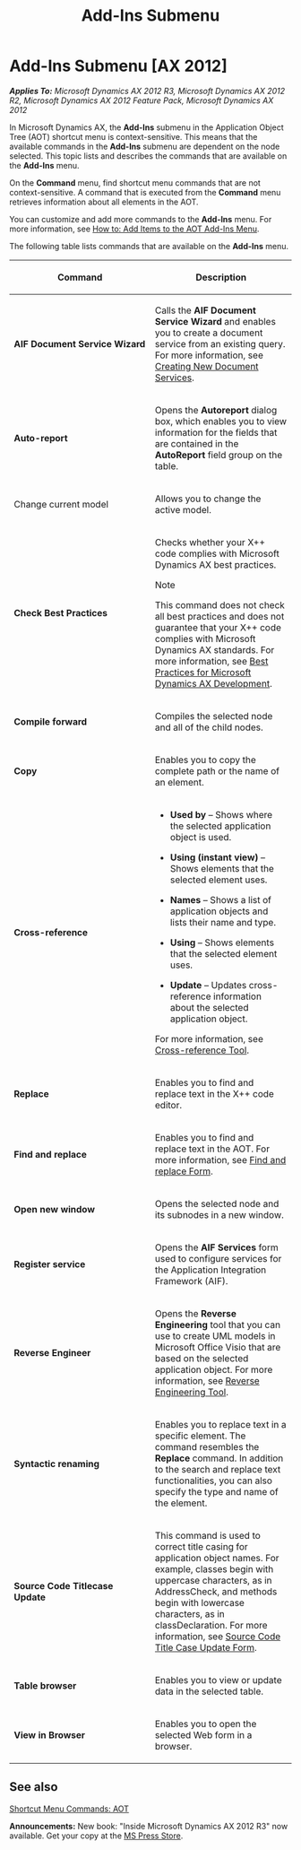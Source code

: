 ﻿---
title: Add-Ins Submenu
TOCTitle: Add-Ins Submenu
ms:assetid: afcfe28f-76ae-4920-b57b-735b701ff9d4
ms:mtpsurl: https://msdn.microsoft.com/en-us/library/Aa855790(v=AX.60)
ms:contentKeyID: 35249733
ms.date: 05/18/2015
mtps_version: v=AX.60
---

# Add-Ins Submenu [AX 2012]


_**Applies To:** Microsoft Dynamics AX 2012 R3, Microsoft Dynamics AX 2012 R2, Microsoft Dynamics AX 2012 Feature Pack, Microsoft Dynamics AX 2012_

In Microsoft Dynamics AX, the **Add-Ins** submenu in the Application Object Tree (AOT) shortcut menu is context-sensitive. This means that the available commands in the **Add-Ins** submenu are dependent on the node selected. This topic lists and describes the commands that are available on the **Add-Ins** menu.

On the **Command** menu, find shortcut menu commands that are not context-sensitive. A command that is executed from the **Command** menu retrieves information about all elements in the AOT.

You can customize and add more commands to the **Add-Ins** menu. For more information, see [How to: Add Items to the AOT Add-Ins Menu](how-to-add-items-to-the-aot-add-ins-menu.md).

The following table lists commands that are available on the **Add-Ins** menu.

<table>
<colgroup>
<col style="width: 50%" />
<col style="width: 50%" />
</colgroup>
<thead>
<tr class="header">
<th><p>Command</p></th>
<th><p>Description</p></th>
</tr>
</thead>
<tbody>
<tr class="odd">
<td><p><strong>AIF Document Service Wizard</strong></p></td>
<td><p>Calls the <strong>AIF Document Service Wizard</strong> and enables you to create a document service from an existing query. For more information, see <a href="https://msdn.microsoft.com/en-us/library/aa856656(v=ax.60)">Creating New Document Services</a>.</p></td>
</tr>
<tr class="even">
<td><p><strong>Auto-report</strong></p></td>
<td><p>Opens the <strong>Autoreport</strong> dialog box, which enables you to view information for the fields that are contained in the <strong>AutoReport</strong> field group on the table.</p></td>
</tr>
<tr class="odd">
<td><p>Change current model</p></td>
<td><p>Allows you to change the active model.</p></td>
</tr>
<tr class="even">
<td><p><strong>Check Best Practices</strong></p></td>
<td><p>Checks whether your X++ code complies with Microsoft Dynamics AX best practices.</p>

> [!note]  
> <P>This command does not check all best practices and does not guarantee that your X++ code complies with Microsoft Dynamics AX standards. For more information, see <a href="best-practices-for-microsoft-dynamics-ax-development.md">Best Practices for Microsoft Dynamics AX Development</a>.</P>

</td>
</tr>
<tr class="odd">
<td><p><strong>Compile forward</strong></p></td>
<td><p>Compiles the selected node and all of the child nodes.</p></td>
</tr>
<tr class="even">
<td><p><strong>Copy</strong></p></td>
<td><p>Enables you to copy the complete path or the name of an element.</p></td>
</tr>
<tr class="odd">
<td><p><strong>Cross-reference</strong></p></td>
<td><ul>
<li><p><strong>Used by</strong> – Shows where the selected application object is used.</p></li>
<li><p><strong>Using (instant view)</strong> – Shows elements that the selected element uses.</p></li>
<li><p><strong>Names</strong> – Shows a list of application objects and lists their name and type.</p></li>
<li><p><strong>Using</strong> – Shows elements that the selected element uses.</p></li>
<li><p><strong>Update</strong> – Updates cross-reference information about the selected application object.</p></li>
</ul>
<p>For more information, see <a href="cross-reference-tool.md">Cross-reference Tool</a>.</p></td>
</tr>
<tr class="even">
<td><p><strong>Replace</strong></p></td>
<td><p>Enables you to find and replace text in the X++ code editor.</p></td>
</tr>
<tr class="odd">
<td><p><strong>Find and replace</strong></p></td>
<td><p>Enables you to find and replace text in the AOT. For more information, see <a href="https://msdn.microsoft.com/en-us/library/aa585062(v=ax.60)">Find and replace Form</a>.</p></td>
</tr>
<tr class="even">
<td><p><strong>Open new window</strong></p></td>
<td><p>Opens the selected node and its subnodes in a new window.</p></td>
</tr>
<tr class="odd">
<td><p><strong>Register service</strong></p></td>
<td><p>Opens the <strong>AIF Services</strong> form used to configure services for the Application Integration Framework (AIF).</p></td>
</tr>
<tr class="even">
<td><p><strong>Reverse Engineer</strong></p></td>
<td><p>Opens the <strong>Reverse Engineering</strong> tool that you can use to create UML models in Microsoft Office Visio that are based on the selected application object. For more information, see <a href="reverse-engineering-tool.md">Reverse Engineering Tool</a>.</p></td>
</tr>
<tr class="odd">
<td><p><strong>Syntactic renaming</strong></p></td>
<td><p>Enables you to replace text in a specific element. The command resembles the <strong>Replace</strong> command. In addition to the search and replace text functionalities, you can also specify the type and name of the element.</p></td>
</tr>
<tr class="even">
<td><p><strong>Source Code Titlecase Update</strong></p></td>
<td><p>This command is used to correct title casing for application object names. For example, classes begin with uppercase characters, as in AddressCheck, and methods begin with lowercase characters, as in classDeclaration. For more information, see <a href="https://msdn.microsoft.com/en-us/library/cc582735(v=ax.60)">Source Code Title Case Update Form</a>.</p></td>
</tr>
<tr class="odd">
<td><p><strong>Table browser</strong></p></td>
<td><p>Enables you to view or update data in the selected table.</p></td>
</tr>
<tr class="even">
<td><p><strong>View in Browser</strong></p></td>
<td><p>Enables you to open the selected Web form in a browser.</p></td>
</tr>
</tbody>
</table>


## See also

[Shortcut Menu Commands: AOT](shortcut-menu-commands-aot.md)

  
**Announcements:** New book: "Inside Microsoft Dynamics AX 2012 R3" now available. Get your copy at the [MS Press Store](https://www.microsoftpressstore.com/store/inside-microsoft-dynamics-ax-2012-r3-9780735685109).

